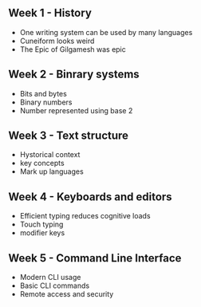 ## Week 1 - History
- One writing system can be used by many languages
- Cuneiform looks weird
- The Epic of Gilgamesh was epic
## Week 2 - Binrary systems
- Bits and bytes
- Binary numbers
- Number represented using base 2
## Week 3 - Text structure
- Hystorical context
- key concepts
- Mark up languages
## Week 4 - Keyboards and editors
- Efficient typing reduces cognitive loads
- Touch typing 
- modifier keys
## Week 5 - Command Line Interface
- Modern CLI usage 
- Basic CLI commands
- Remote access and security


